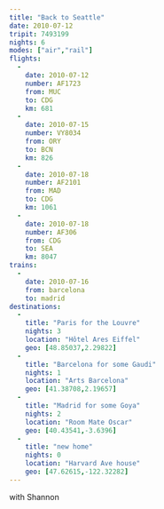 ```yaml
---
title: "Back to Seattle"
date: 2010-07-12
tripit: 7493199
nights: 6
modes: ["air","rail"]
flights:
  -
    date: 2010-07-12
    number: AF1723
    from: MUC
    to: CDG
    km: 681
  -
    date: 2010-07-15
    number: VY8034
    from: ORY
    to: BCN
    km: 826
  -
    date: 2010-07-18
    number: AF2101
    from: MAD
    to: CDG
    km: 1061
  -
    date: 2010-07-18
    number: AF306
    from: CDG
    to: SEA
    km: 8047
trains:
  -
    date: 2010-07-16
    from: barcelona
    to: madrid
destinations:
  -
    title: "Paris for the Louvre"
    nights: 3
    location: "Hôtel Ares Eiffel"
    geo: [48.85037,2.29822]
  -
    title: "Barcelona for some Gaudi"
    nights: 1
    location: "Arts Barcelona"
    geo: [41.38708,2.19657]
  -
    title: "Madrid for some Goya"
    nights: 2
    location: "Room Mate Oscar"
    geo: [40.43541,-3.6396]
  -
    title: "new home"
    nights: 0
    location: "Harvard Ave house"
    geo: [47.62615,-122.32282]
---
```


with Shannon
